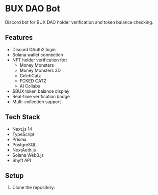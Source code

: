 # BUX DAO Bot

Discord bot for BUX DAO holder verification and token balance checking.

## Features

- Discord OAuth2 login
- Solana wallet connection
- NFT holder verification for:
  - Money Monsters
  - Money Monsters 3D
  - CelebCatz
  - FCKED CATZ
  - AI Collabs
- $BUX token balance display
- Real-time verification badge
- Multi-collection support

## Tech Stack

- Next.js 14
- TypeScript
- Prisma
- PostgreSQL
- NextAuth.js
- Solana Web3.js
- Shyft API

## Setup

1. Clone the repository: 